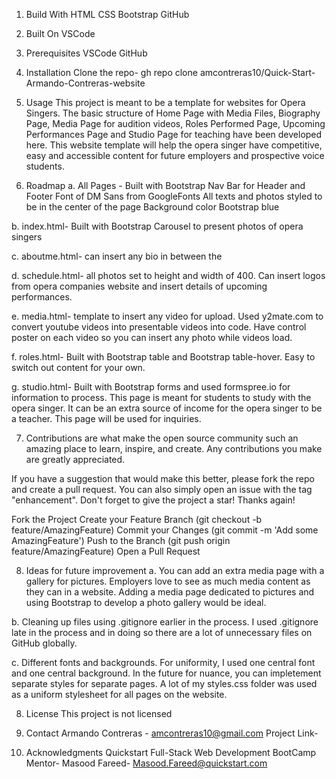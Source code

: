 1. Build With
HTML
CSS
Bootstrap
GitHub  

2. Built On 
VSCode 

3. Prerequisites
VSCode 
GitHub 

4. Installation
Clone the repo- gh repo clone amcontreras10/Quick-Start-Armando-Contreras-website

5. Usage 
This project is meant to be a template for websites for Opera Singers. The basic structure of Home Page with Media Files, Biography Page, Media Page for audition videos, Roles Performed Page, Upcoming Performances Page and Studio Page for teaching have been developed here. 
This website template will help the opera singer have competitive, easy and accessible content for future employers and prospective voice students. 

6. Roadmap 
a. All Pages - Built with Bootstrap Nav Bar for Header and Footer 
               Font of DM Sans from GoogleFonts
               All texts and photos styled to be in the center of the page 
               Background color Bootstrap blue 

b. index.html- Built with Bootstrap Carousel to present photos of opera singers 

c. aboutme.html- can insert any bio in between the <p></p>

d. schedule.html- all photos set to height and width of 400. Can insert logos from opera companies website and insert details of upcoming performances. 

e. media.html- template to insert any video for upload. Used y2mate.com to convert youtube videos into presentable videos into code. Have control poster on each video so you can insert any photo while videos load. 

f. roles.html- Built with Bootstrap table and Bootstrap table-hover. Easy to switch out content for your own. 

g. studio.html- Built with Bootstrap forms and used formspree.io for information to process. This page is meant for students to study with the opera singer. It can be an extra source of income for the opera singer to be a teacher. This page will be used for inquiries. 

7. Contributions are what make the open source community such an amazing place to learn, inspire, and create. Any contributions you make are greatly appreciated.

If you have a suggestion that would make this better, please fork the repo and create a pull request. You can also simply open an issue with the tag "enhancement". Don't forget to give the project a star! Thanks again!

Fork the Project
Create your Feature Branch (git checkout -b feature/AmazingFeature)
Commit your Changes (git commit -m 'Add some AmazingFeature')
Push to the Branch (git push origin feature/AmazingFeature)
Open a Pull Request

8. Ideas for future improvement 
a. You can add an extra media page with a gallery for pictures. Employers love to see as much media content as they can in a website. Adding a media page dedicated to pictures and using Bootstrap to develop a photo gallery would be ideal. 

b. Cleaning up files using .gitignore earlier in the process. I used .gitignore late in the process and in doing so there are a lot of unnecessary files on GitHub globally. 

c. Different fonts and backgrounds. For uniformity, I used one central font and one central background. In the future for nuance, you can impletement separate styles for separate pages. A lot of my styles.css folder was used as a uniform stylesheet for all pages on the website. 

8. License
This project is not licensed 

9. Contact 
Armando Contreras - amcontreras10@gmail.com 
Project Link- 

10. Acknowledgments
Quickstart Full-Stack Web Development BootCamp 
Mentor- Masood Fareed- Masood.Fareed@quickstart.com


